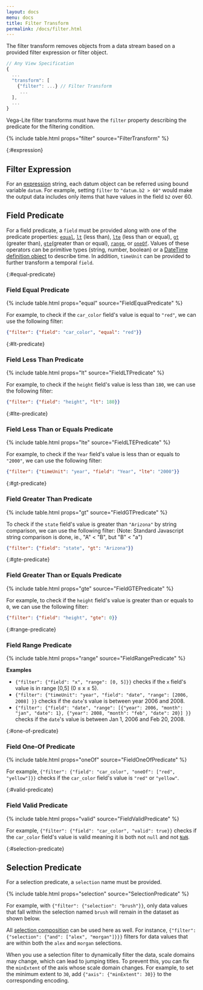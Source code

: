 ```yaml
---
layout: docs
menu: docs
title: Filter Transform
permalink: /docs/filter.html
---
```


The filter transform removes objects from a data stream based on a provided filter expression or filter object.

```js
// Any View Specification
{
  ...
  "transform": [
    {"filter": ...} // Filter Transform
     ...
  ],
  ...
}
```

Vega-Lite filter transforms must have the `filter` property describing the predicate for the filtering condition.

{% include table.html props="filter" source="FilterTransform" %}

{:#expression}

## Filter Expression

For an [expression](types.html#expression) string, each datum object can be referred using bound variable `datum`. For example, setting `filter` to `"datum.b2 > 60"` would make the output data includes only items that have values in the field `b2` over 60.

## Field Predicate

For a field predicate, a `field` must be provided along with one of the predicate properties: [`equal`](#equal-predicate), [`lt`](#lt-predicate) (less than), [`lte`](#lte-predicate) (less than or equal), [`gt`](#gt-predicate) (greater than), [`gte`](#gte-predicate)(greater than or equal), [`range`](#range-predicate), or [`oneOf`](#one-of-predicate). Values of these operators can be primitive types (string, number, boolean) or a [DateTime definition object](types.html#datetime) to describe time. In addition, `timeUnit` can be provided to further transform a temporal `field`.

{:#equal-predicate}

### Field Equal Predicate

{% include table.html props="equal" source="FieldEqualPredicate" %}

For example, to check if the `car_color` field's value is equal to `"red"`, we can use the following filter:

```json
{"filter": {"field": "car_color", "equal": "red"}}
```

{:#lt-predicate}

### Field Less Than Predicate

{% include table.html props="lt" source="FieldLTPredicate" %}

For example, to check if the `height` field's value is less than `180`, we can use the following filter:

```json
{"filter": {"field": "height", "lt": 180}}
```

{:#lte-predicate}

### Field Less Than or Equals Predicate

{% include table.html props="lte" source="FieldLTEPredicate" %}

For example, to check if the `Year` field's value is less than or equals to `"2000"`, we can use the following filter:

```json
{"filter": {"timeUnit": "year", "field": "Year", "lte": "2000"}}
```

{:#gt-predicate}

### Field Greater Than Predicate

{% include table.html props="gt" source="FieldGTPredicate" %}

To check if the `state` field's value is greater than `"Arizona"` by string comparison, we can use the following filter: (Note: Standard Javascript string comparison is done, ie., "A" < "B", but "B" < "a")

```json
{"filter": {"field": "state", "gt": "Arizona"}}
```

{:#gte-predicate}

### Field Greater Than or Equals Predicate

{% include table.html props="gte" source="FieldGTEPredicate" %}

For example, to check if the `height` field's value is greater than or equals to `0`, we can use the following filter:

```json
{"filter": {"field": "height", "gte": 0}}
```

{:#range-predicate}

### Field Range Predicate

{% include table.html props="range" source="FieldRangePredicate" %}

**Examples**

- `{"filter": {"field": "x", "range": [0, 5]}}` checks if the `x` field's value is in range [0,5] (0 ≤ x ≤ 5).
- `{"filter": {"timeUnit": "year", "field": "date", "range": [2006, 2008] }}` checks if the `date`'s value is between year 2006 and 2008.
- `{"filter": {"field": "date", "range": [{"year": 2006, "month": "jan", "date": 1}, {"year": 2008, "month": "feb", "date": 20}] }}` checks if the `date`'s value is between Jan 1, 2006 and Feb 20, 2008.

{:#one-of-predicate}

### Field One-Of Predicate

{% include table.html props="oneOf" source="FieldOneOfPredicate" %}

For example, `{"filter": {"field": "car_color", "oneOf": ["red", "yellow"]}}` checks if the `car_color` field's value is `"red"` or `"yellow"`.

{:#valid-predicate}

### Field Valid Predicate

{% include table.html props="valid" source="FieldValidPredicate" %}

For example, `{"filter": {"field": "car_color", "valid": true}}` checks if the `car_color` field's value is valid meaning it is both not `null` and not [`NaN`](https://developer.mozilla.org/en-US/docs/Web/JavaScript/Reference/Global_Objects/NaN).

{:#selection-predicate}

## Selection Predicate

For a selection predicate, a `selection` name must be provided.

{% include table.html props="selection" source="SelectionPredicate" %}

For example, with `{"filter": {"selection": "brush"}}`, only data values that fall within the selection named `brush` will remain in the dataset as shown below.

<div class="vl-example" data-name="selection_filter"></div>

All [selection composition](selection.html#compose) can be used here as well. For instance, `{"filter": {"selection": {"and": ["alex", "morgan"]}}}` filters for data values that are within both the `alex` and `morgan` selections.

When you use a selection filter to dynamically filter the data, scale domains may change, which can lead to jumping titles. To prevent this, you can fix the `minExtent` of the axis whose scale domain changes. For example, to set the minimum extent to `30`, add `{"axis": {"minExtent": 30}}` to the corresponding encoding.
